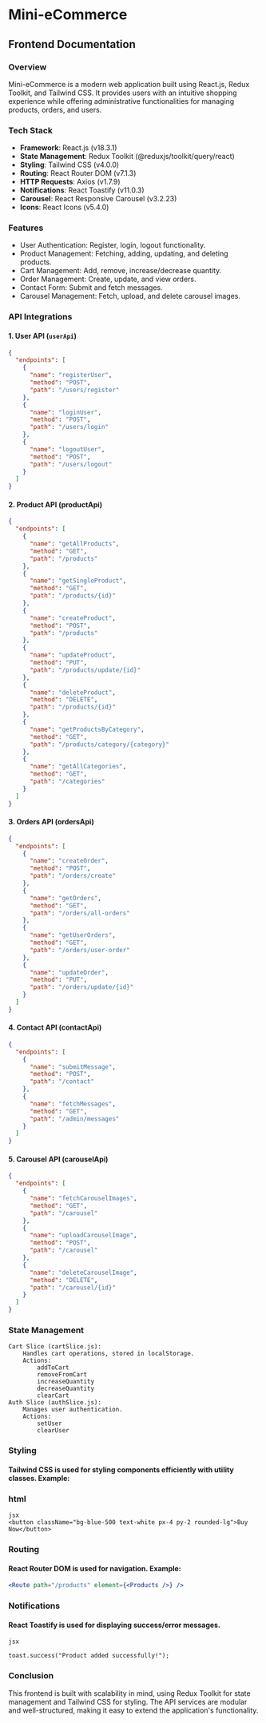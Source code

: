 # Mini-eCommerce

## Frontend Documentation

### Overview

Mini-eCommerce is a modern web application built using React.js, Redux Toolkit, and Tailwind CSS. It provides users with an intuitive shopping experience while offering administrative functionalities for managing products, orders, and users.

### Tech Stack

- **Framework**: React.js (v18.3.1)
- **State Management**: Redux Toolkit (@reduxjs/toolkit/query/react)
- **Styling**: Tailwind CSS (v4.0.0)
- **Routing**: React Router DOM (v7.1.3)
- **HTTP Requests**: Axios (v1.7.9)
- **Notifications**: React Toastify (v11.0.3)
- **Carousel**: React Responsive Carousel (v3.2.23)
- **Icons**: React Icons (v5.4.0)

### Features

- User Authentication: Register, login, logout functionality.
- Product Management: Fetching, adding, updating, and deleting products.
- Cart Management: Add, remove, increase/decrease quantity.
- Order Management: Create, update, and view orders.
- Contact Form: Submit and fetch messages.
- Carousel Management: Fetch, upload, and delete carousel images.

### API Integrations

#### 1. User API (`userApi`)

```json
{
  "endpoints": [
    {
      "name": "registerUser",
      "method": "POST",
      "path": "/users/register"
    },
    {
      "name": "loginUser",
      "method": "POST",
      "path": "/users/login"
    },
    {
      "name": "logoutUser",
      "method": "POST",
      "path": "/users/logout"
    }
  ]
}
```

#### 2. Product API (productApi)

```json
{
  "endpoints": [
    {
      "name": "getAllProducts",
      "method": "GET",
      "path": "/products"
    },
    {
      "name": "getSingleProduct",
      "method": "GET",
      "path": "/products/{id}"
    },
    {
      "name": "createProduct",
      "method": "POST",
      "path": "/products"
    },
    {
      "name": "updateProduct",
      "method": "PUT",
      "path": "/products/update/{id}"
    },
    {
      "name": "deleteProduct",
      "method": "DELETE",
      "path": "/products/{id}"
    },
    {
      "name": "getProductsByCategory",
      "method": "GET",
      "path": "/products/category/{category}"
    },
    {
      "name": "getAllCategories",
      "method": "GET",
      "path": "/categories"
    }
  ]
}
```

#### 3. Orders API (ordersApi)

```json
{
  "endpoints": [
    {
      "name": "createOrder",
      "method": "POST",
      "path": "/orders/create"
    },
    {
      "name": "getOrders",
      "method": "GET",
      "path": "/orders/all-orders"
    },
    {
      "name": "getUserOrders",
      "method": "GET",
      "path": "/orders/user-order"
    },
    {
      "name": "updateOrder",
      "method": "PUT",
      "path": "/orders/update/{id}"
    }
  ]
}
```

#### 4. Contact API (contactApi)

```json
{
  "endpoints": [
    {
      "name": "submitMessage",
      "method": "POST",
      "path": "/contact"
    },
    {
      "name": "fetchMessages",
      "method": "GET",
      "path": "/admin/messages"
    }
  ]
}
```

#### 5. Carousel API (carouselApi)

```json
{
  "endpoints": [
    {
      "name": "fetchCarouselImages",
      "method": "GET",
      "path": "/carousel"
    },
    {
      "name": "uploadCarouselImage",
      "method": "POST",
      "path": "/carousel"
    },
    {
      "name": "deleteCarouselImage",
      "method": "DELETE",
      "path": "/carousel/{id}"
    }
  ]
}
```

### State Management

    Cart Slice (cartSlice.js):
        Handles cart operations, stored in localStorage.
        Actions:
            addToCart
            removeFromCart
            increaseQuantity
            decreaseQuantity
            clearCart
    Auth Slice (authSlice.js):
        Manages user authentication.
        Actions:
            setUser
            clearUser

### Styling

#### Tailwind CSS is used for styling components efficiently with utility classes. Example:

### html

```
jsx
<button className="bg-blue-500 text-white px-4 py-2 rounded-lg">Buy Now</button>
```

### Routing

#### React Router DOM is used for navigation. Example:

```jsx
<Route path="/products" element={<Products />} />
```

### Notifications

#### React Toastify is used for displaying success/error messages.

```
jsx

toast.success("Product added successfully!");
```

### Conclusion

This frontend is built with scalability in mind, using Redux Toolkit for state management and Tailwind CSS for styling. The API services are modular and well-structured, making it easy to extend the application's functionality.
